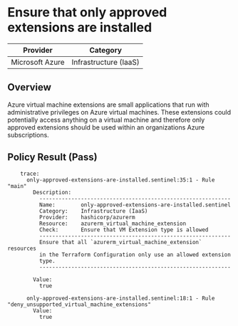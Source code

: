 # Ensure that only approved extensions are installed

| Provider        | Category              |
|-----------------|-----------------------|
| Microsoft Azure | Infrastructure (IaaS) |

## Overview
Azure virtual machine extensions are small applications that run with administrative privileges on Azure virtual machines. These extensions could potentially access anything on a virtual machine and therefore only approved extensions should be used within an organizations Azure subscriptions.

## Policy Result (Pass)
```shell
    trace:
      only-approved-extensions-are-installed.sentinel:35:1 - Rule "main"
        Description:
          ------------------------------------------------------------
          Name:        only-approved-extensions-are-installed.sentinel
          Category:    Infrastructure (IaaS)
          Provider:    hashicorp/azurerm
          Resource:    azurerm_virtual_machine_extension
          Check:       Ensure that VM Extension type is allowed
          ------------------------------------------------------------
          Ensure that all `azurerm_virtual_machine_extension` resources
          in the Terraform Configuration only use an allowed extension
          type.
          ------------------------------------------------------------

        Value:
          true

      only-approved-extensions-are-installed.sentinel:18:1 - Rule "deny_unsupported_virtual_machine_extensions"
        Value:
          true
```